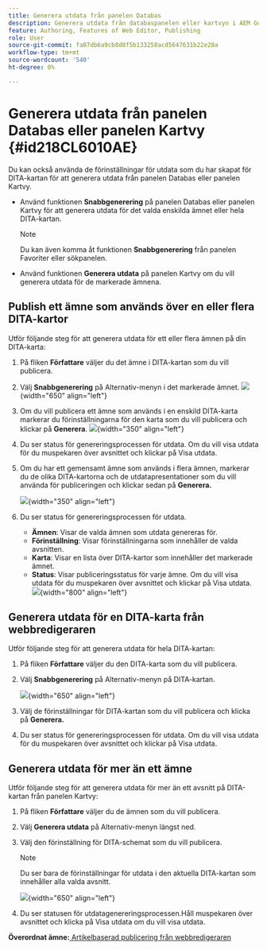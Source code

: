 ```yaml
---
title: Generera utdata från panelen Databas
description: Generera utdata från databaspanelen eller kartvyn i AEM Guides. Lär dig publicera ett ämne som används på en eller flera DITA-kartor eller generera utdata för flera ämnen.
feature: Authoring, Features of Web Editor, Publishing
role: User
source-git-commit: fa07db6a9cb8d8f5b133258acd5647631b22e28a
workflow-type: tm+mt
source-wordcount: '540'
ht-degree: 0%

---
```


# Generera utdata från panelen Databas eller panelen Kartvy {#id218CL6010AE}

Du kan också använda de förinställningar för utdata som du har skapat för DITA-kartan för att generera utdata från panelen Databas eller panelen Kartvy.

- Använd funktionen **Snabbgenerering** på panelen Databas eller panelen Kartvy för att generera utdata för det valda enskilda ämnet eller hela DITA-kartan.

  >[!NOTE]
  >
  > Du kan även komma åt funktionen **Snabbgenerering** från panelen Favoriter eller sökpanelen.

- Använd funktionen **Generera utdata** på panelen Kartvy om du vill generera utdata för de markerade ämnena.

## Publish ett ämne som används över en eller flera DITA-kartor

Utför följande steg för att generera utdata för ett eller flera ämnen på din DITA-karta:

1. På fliken **Författare** väljer du det ämne i DITA-kartan som du vill publicera.

1. Välj **Snabbgenerering** på Alternativ-menyn i det markerade ämnet.
   ![](images/select-topic-options-menu_cs.png){width="650" align="left"}

1. Om du vill publicera ett ämne som används i en enskild DITA-karta markerar du förinställningarna för den karta som du vill publicera och klickar på **Generera**.
   ![](images/select-preset_cs.png){width="350" align="left"}

1. Du ser status för genereringsprocessen för utdata. Om du vill visa utdata för du muspekaren över avsnittet och klickar på Visa utdata.

1. Om du har ett gemensamt ämne som används i flera ämnen, markerar du de olika DITA-kartorna och de utdatapresentationer som du vill använda för publiceringen och klickar sedan på **Generera.**

   ![](images/select-preset-multiple-maps_cs.png){width="350" align="left"}

1. Du ser status för genereringsprocessen för utdata.

   - **Ämnen**: Visar de valda ämnen som utdata genereras för.
   - **Förinställning**: Visar förinställningarna som innehåller de valda avsnitten.
   - **Karta**: Visar en lista över DITA-kartor som innehåller det markerade ämnet.
   - **Status**: Visar publiceringsstatus för varje ämne.
Om du vill visa utdata för du muspekaren över avsnittet och klickar på Visa utdata.
     ![](images/output-multiple-maps_cs.png){width="800" align="left"}


## Generera utdata för en DITA-karta från webbredigeraren

Utför följande steg för att generera utdata för hela DITA-kartan:

1. På fliken **Författare** väljer du den DITA-karta som du vill publicera.

1. Välj **Snabbgenerering** på Alternativ-menyn på DITA-kartan.

   ![](images/select-map-options-menu_cs.png){width="650" align="left"}

1. Välj de förinställningar för DITA-kartan som du vill publicera och klicka på **Generera.**

1. Du ser status för genereringsprocessen för utdata. Om du vill visa utdata för du muspekaren över avsnittet och klickar på Visa utdata.


## Generera utdata för mer än ett ämne

Utför följande steg för att generera utdata för mer än ett avsnitt på DITA-kartan från panelen Kartvy:

1. På fliken **Författare** väljer du de ämnen som du vill publicera.

1. Välj **Generera utdata** på Alternativ-menyn längst ned.

1. Välj den förinställning för DITA-schemat som du vill publicera.

   >[!NOTE]
   >
   > Du ser bara de förinställningar för utdata i den aktuella DITA-kartan som innehåller alla valda avsnitt.

   ![](images/generate-output-multiple-topics_cs.png){width="650" align="left"}

1. Du ser statusen för utdatagenereringsprocessen.Håll muspekaren över avsnittet och klicka på Visa utdata om du vill visa utdata.


**Överordnat ämne:**[ Artikelbaserad publicering från webbredigeraren](web-editor-article-publishing.md)
